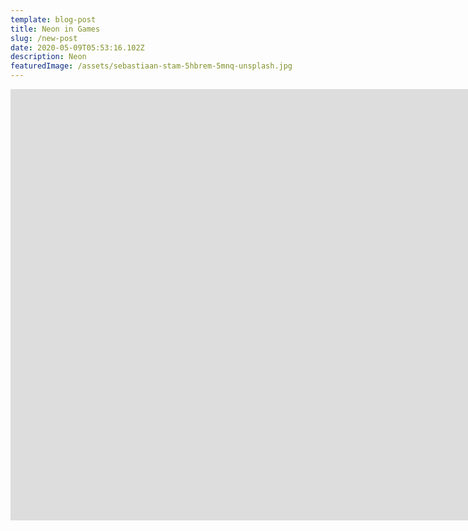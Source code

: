 ```yaml
---
template: blog-post
title: Neon in Games
slug: /new-post
date: 2020-05-09T05:53:16.102Z
description: Neon
featuredImage: /assets/sebastiaan-stam-5hbrem-5mnq-unsplash.jpg
---
```

<iframe width="1680" height="690" 
src="https://www.youtube.com/embed/A5_RIEYyIjo" frameborder="0" 
allow="accelerometer; autoplay; clipboard-write; encrypted-media; 
gyroscope; picture-in-picture" allowfullscreen></iframe>